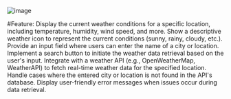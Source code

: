 ![image](https://github.com/NisargPatel57/NisargPatel57/assets/128673470/a730131e-72f9-4e19-85fe-ea2112cbb452)

#Feature:
Display the current weather conditions for a specific location, including temperature, humidity, wind speed, and more.
Show a descriptive weather icon to represent the current conditions (sunny, rainy, cloudy, etc.).
Provide an input field where users can enter the name of a city or location.
Implement a search button to initiate the weather data retrieval based on the user's input.
Integrate with a weather API (e.g., OpenWeatherMap, WeatherAPI) to fetch real-time weather data for the specified location.
Handle cases where the entered city or location is not found in the API's database.
Display user-friendly error messages when issues occur during data retrieval.


